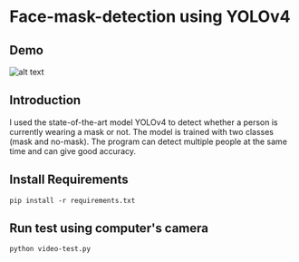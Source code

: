 # Face-mask-detection using YOLOv4
## Demo
![alt text](https://github.com/phminh151/Face-mask-detection/blob/main/demo.gif "Demo 1")

## Introduction
I used the state-of-the-art model YOLOv4 to detect whether a person is currently wearing a mask or not. The model is trained with two classes (mask and no-mask). The program can detect multiple people at the same time and can give good accuracy.

## Install Requirements
```
pip install -r requirements.txt
```
## Run test using computer's camera
```
python video-test.py
```
